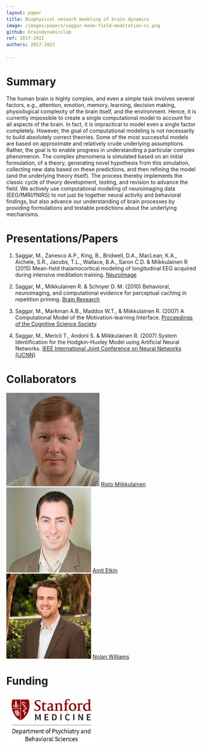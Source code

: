 ```yaml
---
layout: paper
title: Biophysical network modeling of brain dynamics
image: /images/papers/saggar-mean-field-meditation-ni.png 
github: braindynamicslab
ref: 2017-2022
authors: 2017-2022

---
```


# Summary

The human brain is highly complex, and even a simple task involves several factors, e.g., attention, emotion, memory, learning, decision making, physiological complexity of the brain itself, and the environment. Hence, it is currently impossible to create a single computational model to account for all aspects of the brain. In fact, it is impractical to model even a single factor completely. However, the goal of computational modeling is not necessarily to build absolutely correct theories. Some of the most successful models are based on approximate and relatively crude underlying assumptions. Rather, the goal is to enable progress in understanding a particular complex phenomenon. The complex phenomena is simulated based on an initial formulation, of a theory, generating novel hypothesis from this simulation, collecting new data based on these predictions, and then refining the model (and the underlying theory itself). The process thereby implements the classic cycle of theory development, testing, and revision to advance the field. We actively use computational modeling of neuroimaging data (EEG/fMRI/fNIRS) to not just tie together neural activity and behavioral findings, but also advance our understanding of brain processes by providing formulations and testable predictions about the underlying mechanisms.



# Presentations/Papers

1. Saggar, M., Zanesco A.P., King, B., Bridwell, D.A., MacLean, K.A., Aichele, S.R., Jacobs, T.L., Wallace, B.A., Saron C.D. & Miikkulainen R (2015) Mean-field thalamocortical modeling of longitudinal EEG acquired during intensive meditation training. [NeuroImage](http://dx.doi.org/10.1016/j.neuroimage.2015.03.073)

2. Saggar, M., Miikkulainen R. & Schnyer D. M. (2010) Behavioral, neuroimaging, and computational evidence for perceptual caching in repetition priming. [Brain Research](http://dx.doi.org/10.1016/j.brainres.2009.11.074)

3. Saggar, M., Markman A.B., Maddox W.T., & Miikkulainen R. (2007) A Computational Model of the Motivation-learning Interface. [Proceedings of the Cognitive Science Society](/pdfs/papers/saggar-modeling-motivation-cogsci.pdf)

4. Saggar, M., Mericli T., Andoni S. & Miikkulainen R. (2007) System Identification for the Hodgkin-Huxley Model using Artificial Neural Networks. [IEEE International Joint Conference on Neural Networks (IJCNN)](https://ieeexplore.ieee.org/document/4371306/?reload=true&tp=&arnumber=4371306)


# Collaborators
<div class="row">
<div class="col-md-3">
    <img src="../../images/collaborators/risto.png" class="img-responsive pull-left">
    <a href="https://www.cs.utexas.edu/users/risto/" target="_blank">Risto Miikkulainen</a>
</div>
<div class="col-md-3">
    <img src="../../images/collaborators/amit.jpeg" class="img-responsive pull-left">
    <a href="https://profiles.stanford.edu/amit-etkin" target="_blank">Amit Etkin</a>
</div>
<div class="col-md-3">
    <img src="../../images/collaborators/nolan.jpeg" class="img-responsive pull-left">
    <a href="https://profiles.stanford.edu/nolan-williams" target="_blank">Nolan Williams</a>
</div>
</div>


# Funding
<div class="row">
<div class="col-md-3">
    <img src="../../images/about/dept-logo.png" class="img-responsive pull-left">
</div>
</div>